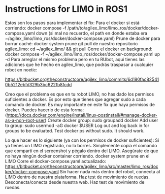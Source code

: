 # Instructions for LIMO in ROS1

Estos son los pasos para implementar el fix:
Para el docker si está corriendo: docker compose -f /path/to/agilex_limo/limo_ros/docker/docker-compose.yaml down (si mal no recuerdo, el path en donde estaba era ~/agilex_limo/limo_ros/docker/docker-compose.yaml)
Prune de docker para borrar caché: docker system prune
git pull de nuestro repositorio agilex_limo: cd ~/agilex_limo/ && git pull
Corre el docker en background: docker compose -f ~/agilex_limo/limo_ros/docker/docker-compose.yaml up -d
Para arreglar el mismo problema pero en tu RUbot, aquí tienes las adiciones que he hecho en agilex_limo, que podrás traspasar a cualquier robot en noetic:

https://bitbucket.org/theconstructcore/agilex_limo/commits/6d180fac825410b5212ebfd329b3bc622fb8fcdd

Creo que el problema es que en tu robot LIMO, no has dado los permisos suficientes a docker. Es por esto que tienes que agregar sudo a cada comando de docker. Es muy importante en este fix que haya permisos de docker. Puedes hacerlo de esta forma: (https://docs.docker.com/engine/install/linux-postinstall/#manage-docker-as-a-non-root-user) 
Create docker group: sudo groupadd docker
Add user to group: sudo usermod -aG docker $USER
Log out and log back in for groups to be evaluated.
Test docker ps without sudo. It should work.

Lo que hacer es lo siguiente (ya con los permisos de docker suficientes):
Si ya tienes un LIMO registrado, no lo borres. Simplemente copia el comando que compartí en el screenshot y pégalo dentro del LIMO.
Asegúrate de que no haya ningún docker container corriendo.
docker system prune en el LIMO
Corre el docker-compose.yaml actualizado: https://bitbucket.org/theconstructcore/agilex_limo/src/master/limo_ros/docker/docker-compose.yaml
Sin hacer nada más dentro del robot, connecta al LIMO dentro de nuestra plataforma.
Haz test de movimiento de ruedas.
Desconecta/conecta desde nuestra web.
Haz test de movimiento de ruedas.